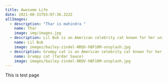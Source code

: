 ```yaml
---
title: Awesome Life
date: 2021-08-31T03:07:36.322Z
allImages:
  - description: "Thar is mahindra "
    name: Thar
    image: img/images.jpg
  - description: Lil Bub is an American celebrity cat known for her unique appearance.
    name: Lil Bub
    image: images/bailey-zindel-NRQV-hBF10M-unsplash.jpg
  - description: Grumpy cat is an American celebrity cat known for her grumpy appearance.
    name: Grumpy cat (Tardar Sauce)
    image: images/bailey-zindel-NRQV-hBF10M-unsplash.jpg
---
```

This is test page